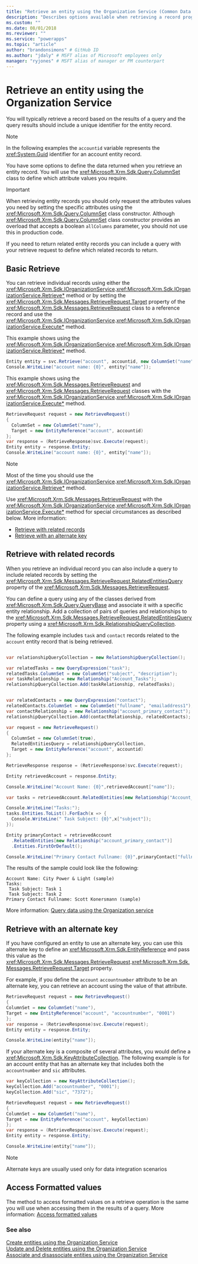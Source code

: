 ```yaml
---
title: "Retrieve an entity using the Organization Service (Common Data Service for Apps) | Microsoft Docs" # Intent and product brand in a unique string of 43-59 chars including spaces
description: "Describes options available when retrieving a record programmatically" # 115-145 characters including spaces. This abstract displays in the search result.
ms.custom: ""
ms.date: 08/01/2018
ms.reviewer: ""
ms.service: "powerapps"
ms.topic: "article"
author: "brandonsimons" # GitHub ID
ms.author: "jdaly" # MSFT alias of Microsoft employees only
manager: "ryjones" # MSFT alias of manager or PM counterpart
---
```

# Retrieve an entity using the Organization Service

You will typically retrieve a record based on the results of a query and the query results should include a unique identifier for the entity record.

> [!NOTE]
> In the following examples the `accountid` variable represents the <xref:System.Guid> identifier for an account entity record.

You have some options to define the data returned when you retrieve an entity record. You will use the <xref:Microsoft.Xrm.Sdk.Query.ColumnSet> class to define which attribute values you require.


> [!IMPORTANT]
> When retrieving entity records you should only request the attributes values you need by setting the specific attributes using the <xref:Microsoft.Xrm.Sdk.Query.ColumnSet> class constructor. Although <xref:Microsoft.Xrm.Sdk.Query.ColumnSet> class constructor provides an overload that accepts a boolean `allColumns` parameter, you should not use this in production code.

If you need to return related entity records you can include a query with your retrieve request to define which related records to return.


## Basic Retrieve

You can retrieve individual records using either the <xref:Microsoft.Xrm.Sdk.IOrganizationService>.<xref:Microsoft.Xrm.Sdk.IOrganizationService.Retrieve*> method or by setting the <xref:Microsoft.Xrm.Sdk.Messages.RetrieveRequest.Target> property of the  <xref:Microsoft.Xrm.Sdk.Messages.RetrieveRequest> class to a reference record and use the <xref:Microsoft.Xrm.Sdk.IOrganizationService>.<xref:Microsoft.Xrm.Sdk.IOrganizationService.Execute*> method.

This example shows using the <xref:Microsoft.Xrm.Sdk.IOrganizationService>.<xref:Microsoft.Xrm.Sdk.IOrganizationService.Retrieve*> method.

```csharp
Entity entity = svc.Retrieve("account", accountid, new ColumnSet("name"));
Console.WriteLine("account name: {0}", entity["name"]);
```

This example shows using the <xref:Microsoft.Xrm.Sdk.Messages.RetrieveRequest> and <xref:Microsoft.Xrm.Sdk.Messages.RetrieveRequest> classes with the <xref:Microsoft.Xrm.Sdk.IOrganizationService>.<xref:Microsoft.Xrm.Sdk.IOrganizationService.Execute*> method.

```csharp
RetrieveRequest request = new RetrieveRequest()
{
  ColumnSet = new ColumnSet("name"),
  Target = new EntityReference("account", accountid)
};
var response = (RetrieveResponse)svc.Execute(request);
Entity entity = response.Entity;
Console.WriteLine("account name: {0}", entity["name"]);
```

> [!NOTE]
> Most of the time you should use the <xref:Microsoft.Xrm.Sdk.IOrganizationService>.<xref:Microsoft.Xrm.Sdk.IOrganizationService.Retrieve*> method.
>
> Use <xref:Microsoft.Xrm.Sdk.Messages.RetrieveRequest> with the <xref:Microsoft.Xrm.Sdk.IOrganizationService>.<xref:Microsoft.Xrm.Sdk.IOrganizationService.Execute*> method for special circumstances as described below. 
> More information: 
> - [Retrieve with related records](#retrieve-with-related-records)
> - [Retrieve with an alternate key](#retrieve-with-an-alternate-key)


## Retrieve with related records

When you retrieve an individual record you can also include a query to include related records by setting the  <xref:Microsoft.Xrm.Sdk.Messages.RetrieveRequest.RelatedEntitiesQuery> property of the <xref:Microsoft.Xrm.Sdk.Messages.RetrieveRequest>.

You can define a query using any of the classes derived from <xref:Microsoft.Xrm.Sdk.Query.QueryBase> and associate it with a specific entity relationship. Add a collection of pairs of queries and relationships to the <xref:Microsoft.Xrm.Sdk.Messages.RetrieveRequest.RelatedEntitiesQuery> property using a <xref:Microsoft.Xrm.Sdk.RelationshipQueryCollection>.

The following example includes  `task` and `contact` records related to the `account` entity record that is being retrieved.

```csharp

var relationshipQueryCollection = new RelationshipQueryCollection();

var relatedTasks = new QueryExpression("task");
relatedTasks.ColumnSet = new ColumnSet("subject", "description");
var taskRelationship = new Relationship("Account_Tasks");
relationshipQueryCollection.Add(taskRelationship, relatedTasks);


var relatedContacts = new QueryExpression("contact");
relatedContacts.ColumnSet = new ColumnSet("fullname", "emailaddress1");
var contactRelationship = new Relationship("account_primary_contact");
relationshipQueryCollection.Add(contactRelationship, relatedContacts);

var request = new RetrieveRequest()
{
  ColumnSet = new ColumnSet(true),
  RelatedEntitiesQuery = relationshipQueryCollection,
  Target = new EntityReference("account", accountid)
};

RetrieveResponse response = (RetrieveResponse)svc.Execute(request);

Entity retrievedAccount = response.Entity;

Console.WriteLine("Account Name: {0}",retrievedAccount["name"]);

var tasks = retrievedAccount.RelatedEntities[new Relationship("Account_Tasks")];

Console.WriteLine("Tasks:");
tasks.Entities.ToList().ForEach(x => {
  Console.WriteLine(" Task Subject: {0}",x["subject"]);
});

Entity primaryContact = retrievedAccount
  .RelatedEntities[new Relationship("account_primary_contact")]
  .Entities.FirstOrDefault();

Console.WriteLine("Primary Contact Fullname: {0}",primaryContact["fullname"]);
```
The results of the sample could look like the following:

```
Account Name: City Power & Light (sample)
Tasks:
 Task Subject: Task 1
 Task Subject: Task 2
Primary Contact Fullname: Scott Konersmann (sample)
```

More information: [Query data using the Organization service](entity-operations-query-data.md)


## Retrieve with an alternate key

If you have configured an entity to use an alternate key, you can use this alternate key to define an <xref:Microsoft.Xrm.Sdk.EntityReference> and pass this value as the <xref:Microsoft.Xrm.Sdk.Messages.RetrieveRequest>.<xref:Microsoft.Xrm.Sdk.Messages.RetrieveRequest.Target> property.

For example, if you define the `account` `accountnumber` attribute to be an alternate key, you can retrieve an account using the value of that attribute.


```csharp
RetrieveRequest request = new RetrieveRequest()
{
ColumnSet = new ColumnSet("name"),
Target = new EntityReference("account", "accountnumber", "0001")
};
var response = (RetrieveResponse)svc.Execute(request);
Entity entity = response.Entity;

Console.WriteLine(entity["name"]);
```

If your alternate key is a composite of several attributes, you would define a <xref:Microsoft.Xrm.Sdk.KeyAttributeCollection>. The following example is for an account entity that has an alternate key that includes both the `accountnumber` and `sic` attributes.

```csharp
var keyCollection = new KeyAttributeCollection();
keyCollection.Add("accountnumber", "0001");
keyCollection.Add("sic", "7372");

RetrieveRequest request = new RetrieveRequest()
{
ColumnSet = new ColumnSet("name"),
Target = new EntityReference("account", keyCollection)
};
var response = (RetrieveResponse)svc.Execute(request);
Entity entity = response.Entity;

Console.WriteLine(entity["name"]);
```
> [!NOTE]
> Alternate keys are usually used only for data integration scenarios


## Access Formatted values

The method to access formatted values on a retrieve operation is the same you will use when accessing them in the results of a query. More information: [Access formatted values](entity-operations-query-data.md#access-formatted-values)

### See also

[Create entities using the Organization Service](entity-operations-create.md)<br />
[Update and Delete entities using the Organization Service](entity-operations-update-delete.md)<br />
[Associate and disassociate entities using the Organization Service](entity-operations-associate-disassociate.md)<br />
